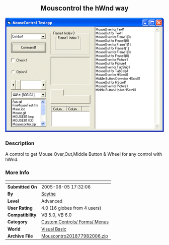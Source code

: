 ﻿<div align="center">

## Mouscontrol the hWnd way

<img src="PIC2006981346116727.gif">
</div>

### Description

A control to get Mouse Over,Out,Middle Button &amp; Wheel for any control with hWnd.
 
### More Info
 


<span>             |<span>
---                |---
**Submitted On**   |2005-08-05 17:32:06
**By**             |[Scythe](https://github.com/Planet-Source-Code/PSCIndex/blob/master/ByAuthor/scythe.md)
**Level**          |Advanced
**User Rating**    |4.0 (16 globes from 4 users)
**Compatibility**  |VB 5\.0, VB 6\.0
**Category**       |[Custom Controls/ Forms/  Menus](https://github.com/Planet-Source-Code/PSCIndex/blob/master/ByCategory/custom-controls-forms-menus__1-4.md)
**World**          |[Visual Basic](https://github.com/Planet-Source-Code/PSCIndex/blob/master/ByWorld/visual-basic.md)
**Archive File**   |[Mouscontro201877982006\.zip](https://github.com/Planet-Source-Code/scythe-mouscontrol-the-hwnd-way__1-66506/archive/master.zip)








